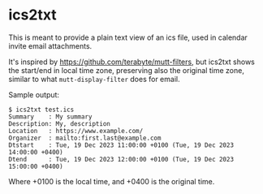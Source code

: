 # ics2txt

This is meant to provide a plain text view of an ics file, used in calendar invite email
attachments.

It's inspired by <https://github.com/terabyte/mutt-filters>, but ics2txt shows the start/end in
local time zone, preserving also the original time zone, similar to what `mutt-display-filter` does
for email.

Sample output:

```
$ ics2txt test.ics
Summary    : My summary
Description: My, description
Location   : https://www.example.com/
Organizer  : mailto:first.last@example.com
Dtstart    : Tue, 19 Dec 2023 11:00:00 +0100 (Tue, 19 Dec 2023 14:00:00 +0400)
Dtend      : Tue, 19 Dec 2023 12:00:00 +0100 (Tue, 19 Dec 2023 15:00:00 +0400)
```

Where +0100 is the local time, and +0400 is the original time.
